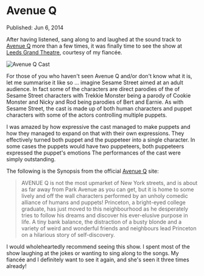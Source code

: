 # Avenue Q

Published: Jun 6, 2014

After having listened, sang along to and laughed at the sound track to [Avenue Q](https://twitter.com/avenuequktour) more than a few times, it was finally time to see the show at [Leeds Grand Theatre](https://www.leedsgrandtheatre.com/Online/default.asp), courtesy of my fianc&eacute;e.

![Avenue Q Cast](articles/images/The-cast-of-Avenue-Q-Photo-Credit-Darren-Bell-2.jpg)

For those of you who haven't seen Avenue Q and/or don't know what it is, let me summarise it like so ... imagine Sesame Street aimed at an adult audience. In fact some of the characters are direct parodies of the of Sesame Street characters with Trekkie Monster being a parody of Cookie Monster and Nicky and Rod being parodies of Bert and Earnie.  As with Sesame Street, the cast is made up of both human characters and puppet characters with some of the actors controlling multiple puppets.
            
I was amazed by how expressive the cast managed to make puppets and how they managed to expand on that with their own expressions. They effectively turned both puppet and the puppeteer into a single character. In some cases the puppets would have two puppeteers, both puppeteers expressed the puppet's emotions The performances of the cast were simply outstanding.

The following is the Synopsis from the official [Avenue Q]("http://www.avenueqthemusical.co.uk/") site:

> AVENUE Q is not the most upmarket of New York streets, and is about as far away from Park Avenue as you can get, but it is home to some lively and off the wall characters performed by an unholy comedic alliance of humans and puppets! Princeton, a bright-eyed college graduate, has just moved to this neighbourhood as he desperately tries to follow his dreams and discover his ever-elusive purpose in life. A tiny bank balance, the distraction of a busty blonde and a variety of weird and wonderful friends and neighbours lead Princeton on a hilarious story of self-discovery.

I would wholeheartedly recommend seeing this show. I spent most of the show laughing at the jokes or wanting to sing along to the songs. My fianc&eacute;e and I definitely want to see it again, and she's seen it three times already!